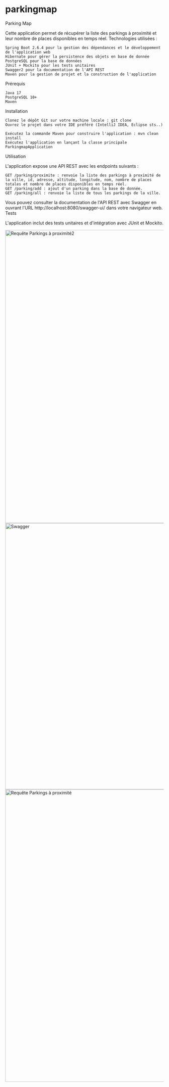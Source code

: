 # parkingmap
Parking Map

Cette application permet de récupérer la liste des parkings à proximité et leur nombre de places disponibles en temps réel.
Technologies utilisées :

    Spring Boot 2.6.4 pour la gestion des dépendances et le développement de l'application web
    Hibernate pour gérer la persistence des objets en base de donnée
    PostgreSQL pour la base de données
    JUnit + Mockito pour les tests unitaires
    Swagger2 pour la documentation de l'API REST
    Maven pour la gestion de projet et la construction de l'application

Prérequis

    Java 17
    PostgreSQL 10+
    Maven

Installation

    Clonez le dépôt Git sur votre machine locale : git clone 
    Ouvrez le projet dans votre IDE préféré (IntelliJ IDEA, Eclipse sts..)

    Exécutez la commande Maven pour construire l'application : mvn clean install
    Exécutez l'application en lançant la classe principale ParkingmapApplication

Utilisation

L'application expose une API REST avec les endpoints suivants :

    GET /parking/proximite : renvoie la liste des parkings à proximité de la ville, id, adresse, altitude, longitude, nom, nombre de places totales et nombre de places disponibles en temps réel.
    GET /parking/add : ajout d'un parking dans la base de donnée.
    GET /parking/all : renvoie la liste de tous les parkings de la ville.

Vous pouvez consulter la documentation de l'API REST avec Swagger en ouvrant l'URL http://localhost:8080/swagger-ui/ dans votre navigateur web.
Tests

L'application inclut des tests unitaires et d'intégration avec JUnit et Mockito.


<img width="928" alt="Requête Parkings à proximité2" src="https://user-images.githubusercontent.com/41145526/224035047-c8f496c4-4a48-4780-b020-4fa2f4790310.PNG">
<img width="843" alt="Swagger" src="https://user-images.githubusercontent.com/41145526/224035052-f138dc08-848d-4c71-ae41-e989ee950816.PNG">
<img width="926" alt="Requête Parkings à proximité" src="https://user-images.githubusercontent.com/41145526/224035054-7d4bb24f-07ea-4d7f-a130-822261b20c06.PNG">
